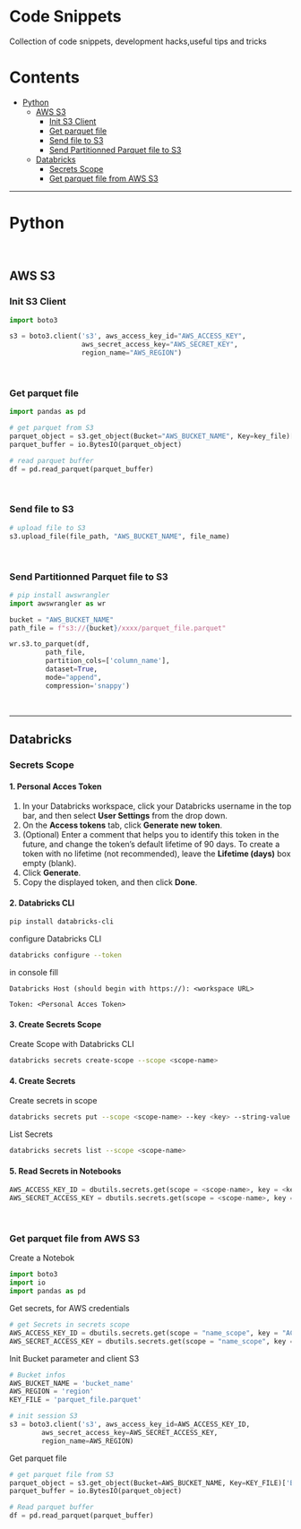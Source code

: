 # Code Snippets
Collection of code snippets, development hacks,useful tips and tricks

# Contents

* [Python](#python)
	* [AWS S3](#aws-s3)
		* [Init S3 Client](#init-s3-client)
		* [Get parquet file](#get-parquet-file)
		* [Send file to S3 ](#send-file-to-s3 )
		* [Send Partitionned Parquet file to S3](#send-partitionned-parquet-file-to-s3)
	* [Databricks](#databricks)
		* [Secrets Scope](#secrets-scope)
		* [Get parquet file from AWS S3](#get-parquet-file-from-aws-s3)

***
# Python 
&nbsp;


## AWS S3 
### Init S3 Client 
```python 
import boto3

s3 = boto3.client('s3', aws_access_key_id="AWS_ACCESS_KEY",
				  aws_secret_access_key="AWS_SECRET_KEY",
				  region_name="AWS_REGION")
```
&nbsp;

### Get parquet file 
```python
import pandas as pd

# get parquet from S3
parquet_object = s3.get_object(Bucket="AWS_BUCKET_NAME", Key=key_file)['Body'].read()
parquet_buffer = io.BytesIO(parquet_object)

# read parquet buffer
df = pd.read_parquet(parquet_buffer)
```
&nbsp;

### Send file to S3 
```python
# upload file to S3
s3.upload_file(file_path, "AWS_BUCKET_NAME", file_name)
```
&nbsp;

### Send Partitionned Parquet file to S3 
```python
# pip install awswrangler
import awswrangler as wr

bucket = "AWS_BUCKET_NAME"
path_file = f"s3://{bucket}/xxxx/parquet_file.parquet"

wr.s3.to_parquet(df,
		 path_file,
		 partition_cols=['column_name'], 
		 dataset=True,
		 mode="append", 
		 compression='snappy')
```
&nbsp;
&nbsp;


***
## Databricks
### Secrets Scope

#### 1. Personal Acces Token 
  1. In your Databricks workspace, click your Databricks username in the top bar, and then select **User Settings** from the drop down.
  2.  On the **Access tokens** tab, click **Generate new token**.
  3.  (Optional) Enter a comment that helps you to identify this token in the future, and change the token’s default lifetime of 90 days. To create a token with no lifetime (not recommended),   leave the **Lifetime (days)** box empty (blank).
  4.  Click **Generate**.    
  5.  Copy the displayed token, and then click **Done**.
&nbsp;

#### 2. Databricks CLI 
```bash 
pip install databricks-cli
```

configure Databricks CLI 
```bash 
databricks configure --token
```

in console fill
```console 
Databricks Host (should begin with https://): <workspace URL>

Token: <Personal Acces Token>
```

#### 3. Create Secrets Scope
Create Scope with Databricks CLI 
```bash 
databricks secrets create-scope --scope <scope-name>
```

#### 4. Create Secrets 
Create secrets in scope 
```bash 
databricks secrets put --scope <scope-name> --key <key> --string-value <value> 
```

List Secrets 
```bash 
databricks secrets list --scope <scope-name>
```

#### 5. Read Secrets in Notebooks 
```python 
AWS_ACCESS_KEY_ID = dbutils.secrets.get(scope = <scope-name>, key = <key>)
AWS_SECRET_ACCESS_KEY = dbutils.secrets.get(scope = <scope-name>, key = <key>)
```
&nbsp;


### Get parquet file from AWS S3 
Create a Notebok 

```python 
import boto3
import io
import pandas as pd
```

Get secrets, for AWS credentials
```python 
# get Secrets in secrets scope
AWS_ACCESS_KEY_ID = dbutils.secrets.get(scope = "name_scope", key = "ACCESS_KEY_ID")
AWS_SECRET_ACCESS_KEY = dbutils.secrets.get(scope = "name_scope", key = "SECRET_KEY")
```

Init Bucket parameter and client S3 
```python
# Bucket infos 
AWS_BUCKET_NAME = 'bucket_name'
AWS_REGION = 'region'
KEY_FILE = 'parquet_file.parquet'

# init session S3 
s3 = boto3.client('s3', aws_access_key_id=AWS_ACCESS_KEY_ID,
		aws_secret_access_key=AWS_SECRET_ACCESS_KEY,
		region_name=AWS_REGION)
```

Get parquet file 
```python
# get parquet file from S3
parquet_object = s3.get_object(Bucket=AWS_BUCKET_NAME, Key=KEY_FILE)['Body'].read()
parquet_buffer = io.BytesIO(parquet_object)

# Read parquet buffer 
df = pd.read_parquet(parquet_buffer)
```


